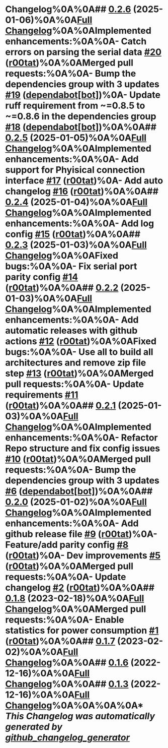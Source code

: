 # Changelog%0A%0A## [0.2.6](https://github.com/r00tat/smartmeter_homeassistant_burgenland/tree/0.2.6) (2025-01-06)%0A%0A[Full Changelog](https://github.com/r00tat/smartmeter_homeassistant_burgenland/compare/0.2.5...0.2.6)%0A%0A**Implemented enhancements:**%0A%0A- Catch errors on parsing the serial data [\#20](https://github.com/r00tat/smartmeter_homeassistant_burgenland/pull/20) ([r00tat](https://github.com/r00tat))%0A%0A**Merged pull requests:**%0A%0A- Bump the dependencies group with 3 updates [\#19](https://github.com/r00tat/smartmeter_homeassistant_burgenland/pull/19) ([dependabot[bot]](https://github.com/apps/dependabot))%0A- Update ruff requirement from ~=0.8.5 to ~=0.8.6 in the dependencies group [\#18](https://github.com/r00tat/smartmeter_homeassistant_burgenland/pull/18) ([dependabot[bot]](https://github.com/apps/dependabot))%0A%0A## [0.2.5](https://github.com/r00tat/smartmeter_homeassistant_burgenland/tree/0.2.5) (2025-01-05)%0A%0A[Full Changelog](https://github.com/r00tat/smartmeter_homeassistant_burgenland/compare/0.2.4...0.2.5)%0A%0A**Implemented enhancements:**%0A%0A- Add support for Phyisical connection interface [\#17](https://github.com/r00tat/smartmeter_homeassistant_burgenland/pull/17) ([r00tat](https://github.com/r00tat))%0A- Add auto changelog [\#16](https://github.com/r00tat/smartmeter_homeassistant_burgenland/pull/16) ([r00tat](https://github.com/r00tat))%0A%0A## [0.2.4](https://github.com/r00tat/smartmeter_homeassistant_burgenland/tree/0.2.4) (2025-01-04)%0A%0A[Full Changelog](https://github.com/r00tat/smartmeter_homeassistant_burgenland/compare/0.2.3...0.2.4)%0A%0A**Implemented enhancements:**%0A%0A- Add log config [\#15](https://github.com/r00tat/smartmeter_homeassistant_burgenland/pull/15) ([r00tat](https://github.com/r00tat))%0A%0A## [0.2.3](https://github.com/r00tat/smartmeter_homeassistant_burgenland/tree/0.2.3) (2025-01-03)%0A%0A[Full Changelog](https://github.com/r00tat/smartmeter_homeassistant_burgenland/compare/0.2.2...0.2.3)%0A%0A**Fixed bugs:**%0A%0A- Fix serial port parity config [\#14](https://github.com/r00tat/smartmeter_homeassistant_burgenland/pull/14) ([r00tat](https://github.com/r00tat))%0A%0A## [0.2.2](https://github.com/r00tat/smartmeter_homeassistant_burgenland/tree/0.2.2) (2025-01-03)%0A%0A[Full Changelog](https://github.com/r00tat/smartmeter_homeassistant_burgenland/compare/0.2.1...0.2.2)%0A%0A**Implemented enhancements:**%0A%0A- Add automatic releases with github actions [\#12](https://github.com/r00tat/smartmeter_homeassistant_burgenland/pull/12) ([r00tat](https://github.com/r00tat))%0A%0A**Fixed bugs:**%0A%0A- Use all to build all architectures and remove zip file step [\#13](https://github.com/r00tat/smartmeter_homeassistant_burgenland/pull/13) ([r00tat](https://github.com/r00tat))%0A%0A**Merged pull requests:**%0A%0A- Update requirements [\#11](https://github.com/r00tat/smartmeter_homeassistant_burgenland/pull/11) ([r00tat](https://github.com/r00tat))%0A%0A## [0.2.1](https://github.com/r00tat/smartmeter_homeassistant_burgenland/tree/0.2.1) (2025-01-03)%0A%0A[Full Changelog](https://github.com/r00tat/smartmeter_homeassistant_burgenland/compare/0.2.0...0.2.1)%0A%0A**Implemented enhancements:**%0A%0A- Refactor Repo structure and fix config issues [\#10](https://github.com/r00tat/smartmeter_homeassistant_burgenland/pull/10) ([r00tat](https://github.com/r00tat))%0A%0A**Merged pull requests:**%0A%0A- Bump the dependencies group with 3 updates [\#6](https://github.com/r00tat/smartmeter_homeassistant_burgenland/pull/6) ([dependabot[bot]](https://github.com/apps/dependabot))%0A%0A## [0.2.0](https://github.com/r00tat/smartmeter_homeassistant_burgenland/tree/0.2.0) (2025-01-02)%0A%0A[Full Changelog](https://github.com/r00tat/smartmeter_homeassistant_burgenland/compare/0.1.8...0.2.0)%0A%0A**Implemented enhancements:**%0A%0A- Add github release file [\#9](https://github.com/r00tat/smartmeter_homeassistant_burgenland/pull/9) ([r00tat](https://github.com/r00tat))%0A- Feature/add parity config [\#8](https://github.com/r00tat/smartmeter_homeassistant_burgenland/pull/8) ([r00tat](https://github.com/r00tat))%0A- Dev improvements [\#5](https://github.com/r00tat/smartmeter_homeassistant_burgenland/pull/5) ([r00tat](https://github.com/r00tat))%0A%0A**Merged pull requests:**%0A%0A- Update changelog [\#2](https://github.com/r00tat/smartmeter_homeassistant_burgenland/pull/2) ([r00tat](https://github.com/r00tat))%0A%0A## [0.1.8](https://github.com/r00tat/smartmeter_homeassistant_burgenland/tree/0.1.8) (2023-02-18)%0A%0A[Full Changelog](https://github.com/r00tat/smartmeter_homeassistant_burgenland/compare/0.1.7...0.1.8)%0A%0A**Merged pull requests:**%0A%0A- Enable statistics for power consumption [\#1](https://github.com/r00tat/smartmeter_homeassistant_burgenland/pull/1) ([r00tat](https://github.com/r00tat))%0A%0A## [0.1.7](https://github.com/r00tat/smartmeter_homeassistant_burgenland/tree/0.1.7) (2023-02-02)%0A%0A[Full Changelog](https://github.com/r00tat/smartmeter_homeassistant_burgenland/compare/0.1.6...0.1.7)%0A%0A## [0.1.6](https://github.com/r00tat/smartmeter_homeassistant_burgenland/tree/0.1.6) (2022-12-16)%0A%0A[Full Changelog](https://github.com/r00tat/smartmeter_homeassistant_burgenland/compare/0.1.3...0.1.6)%0A%0A## [0.1.3](https://github.com/r00tat/smartmeter_homeassistant_burgenland/tree/0.1.3) (2022-12-16)%0A%0A[Full Changelog](https://github.com/r00tat/smartmeter_homeassistant_burgenland/compare/1f7d0e2db82d0075942757570c2445b581f20976...0.1.3)%0A%0A%0A%0A\* *This Changelog was automatically generated by [github_changelog_generator](https://github.com/github-changelog-generator/github-changelog-generator)*
